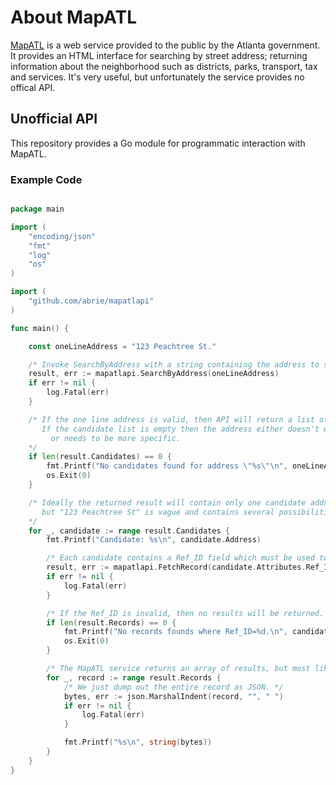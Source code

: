 # About MapATL

[MapATL](https://egis.atlantaga.gov/app/home/index.html) is a web service provided to the public by the Atlanta government. It provides an HTML interface for searching by street address; returning information about the neighborhood such as districts, parks, transport, tax and services. It's very useful, but unfortunately the service provides no offical API.

## Unofficial API

This repository provides a Go module for programmatic interaction with MapATL.


### Example Code

```go

package main

import (
	"encoding/json"
	"fmt"
	"log"
	"os"
)

import (
	"github.com/abrie/mapatlapi"
)

func main() {

	const oneLineAddress = "123 Peachtree St."

	/* Invoke SearchByAddress with a string containing the address to search */
	result, err := mapatlapi.SearchByAddress(oneLineAddress)
	if err != nil {
		log.Fatal(err)
	}

	/* If the one line address is valid, then API will return a list of candidates.
	   If the candidate list is empty then the address either doesn't exist,
		 or needs to be more specific.
	*/
	if len(result.Candidates) == 0 {
		fmt.Printf("No candidates found for address \"%s\"\n", oneLineAddress)
		os.Exit(0)
	}

	/* Ideally the returned result will contain only one candidate address,
	   but "123 Peachtree St" is vague and contains several possibilities.
	*/
	for _, candidate := range result.Candidates {
		fmt.Printf("Candidate: %s\n", candidate.Address)

		/* Each candidate contains a Ref_ID field which must be used to retrieve related data.*/
		result, err := mapatlapi.FetchRecord(candidate.Attributes.Ref_ID)
		if err != nil {
			log.Fatal(err)
		}

		/* If the Ref_ID is invalid, then no results will be returned. */
		if len(result.Records) == 0 {
			fmt.Printf("No records founds where Ref_ID=%d.\n", candidate.Attributes.Ref_ID)
			os.Exit(0)
		}

		/* The MapATL service returns an array of results, but most likely the length will be 1. */
		for _, record := range result.Records {
			/* We just dump out the entire record as JSON. */
			bytes, err := json.MarshalIndent(record, "", " ")
			if err != nil {
				log.Fatal(err)
			}

			fmt.Printf("%s\n", string(bytes))
		}
	}
}
```
